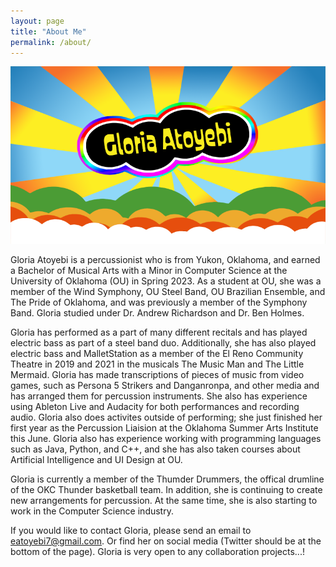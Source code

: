 ```yaml
---
layout: page
title: "About Me"
permalink: /about/
---
```


![Picture 1](/assets/aboutpic.png)

Gloria Atoyebi is a percussionist who is from Yukon, Oklahoma, and earned a Bachelor of Musical Arts with a Minor in Computer Science at the University of Oklahoma (OU) in Spring 2023. As a student at OU, she was a member of the Wind Symphony, OU Steel Band, OU Brazilian Ensemble, and The Pride of Oklahoma, and was previously a member of the Symphony Band. Gloria studied under Dr. Andrew Richardson and Dr. Ben Holmes.

Gloria has performed as a part of many different recitals and has played electric bass as part of a steel band duo. Additionally, she has also played electric bass and MalletStation as a member of the El Reno Community Theatre in 2019 and 2021 in the musicals The Music Man and The Little Mermaid. Gloria has made transcriptions of pieces of music from video games, such as Persona 5 Strikers and Danganronpa, and other media and has arranged them for percussion instruments. She also has experience using Ableton Live and Audacity for both performances and recording audio. Gloria also does activites outside of performing; she just finished her first year as the Percussion Liaision at the Oklahoma Summer Arts Institute this June. Gloria also has experience working with programming languages such as Java, Python, and C++, and she has also taken courses about Artificial Intelligence and UI Design at OU.

Gloria is currently a member of the Thumder Drummers, the offical drumline of the OKC Thunder basketball team. In addition, she is continuing to create new arrangements for percussion. At the same time, she is also starting to work in the Computer Science industry.

If you would like to contact Gloria, please send an email to eatoyebi7@gmail.com. Or find her on social media (Twitter should be at the bottom of the page). Gloria is very open to any collaboration projects...! 
